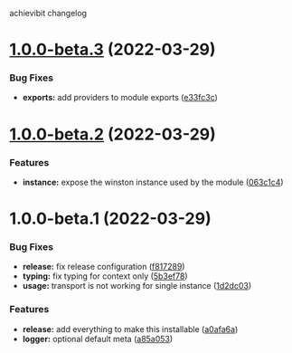 achievibit changelog

# [1.0.0-beta.3](https://github.com/Kibibit/nestjs-winston/compare/v1.0.0-beta.2...v1.0.0-beta.3) (2022-03-29)


### Bug Fixes

* **exports:** add providers to module exports ([e33fc3c](https://github.com/Kibibit/nestjs-winston/commit/e33fc3cd194d248da951aba05352a511d263c6dc))

# [1.0.0-beta.2](https://github.com/Kibibit/nestjs-winston/compare/v1.0.0-beta.1...v1.0.0-beta.2) (2022-03-29)


### Features

* **instance:** expose the winston instance used by the module ([063c1c4](https://github.com/Kibibit/nestjs-winston/commit/063c1c40ead1a8987f2ddefd15e6811a514a16f7))

# 1.0.0-beta.1 (2022-03-29)


### Bug Fixes

* **release:** fix release configuration ([f817289](https://github.com/Kibibit/nestjs-winston/commit/f817289f752655b5fdfcb4dadb0e758141b35479))
* **typing:** fix typing for context only ([5b3ef78](https://github.com/Kibibit/nestjs-winston/commit/5b3ef7827224b6fa43d6a0087787017d59dfdc0c))
* **usage:** transport is not working for single instance ([1d2dc03](https://github.com/Kibibit/nestjs-winston/commit/1d2dc03ec449ac499fce91c0a98fdda827567d39))


### Features

* **release:** add everything to make this installable ([a0afa6a](https://github.com/Kibibit/nestjs-winston/commit/a0afa6a5e861d77a2f047d0ba300fa276fd96acf))
* **logger:** optional default meta ([a85a053](https://github.com/Kibibit/nestjs-winston/commit/a85a053e8ea949db5f5b6a8c4dee12c36a67913f))
